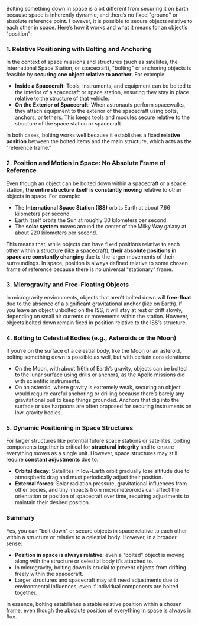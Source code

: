 Bolting something down in space is a bit different from securing it on Earth because space is inherently dynamic, and there’s no fixed "ground" or absolute reference point. However, it is possible to secure objects relative to each other in space. Here’s how it works and what it means for an object’s "position":

### 1. **Relative Positioning with Bolting and Anchoring**

In the context of space missions and structures (such as satellites, the International Space Station, or spacecraft), "bolting" or anchoring objects is feasible by **securing one object relative to another**. For example:
- **Inside a Spacecraft**: Tools, instruments, and equipment can be bolted to the interior of a spacecraft or space station, ensuring they stay in place relative to the structure of that vehicle.
- **On the Exterior of Spacecraft**: When astronauts perform spacewalks, they attach equipment to the exterior of the spacecraft using bolts, anchors, or tethers. This keeps tools and modules secure relative to the structure of the space station or spacecraft.

In both cases, bolting works well because it establishes a fixed **relative position** between the bolted items and the main structure, which acts as the "reference frame."

### 2. **Position and Motion in Space: No Absolute Frame of Reference**

Even though an object can be bolted down within a spacecraft or a space station, **the entire structure itself is constantly moving** relative to other objects in space. For example:
- The **International Space Station (ISS)** orbits Earth at about 7.66 kilometers per second.
- Earth itself orbits the Sun at roughly 30 kilometers per second.
- The **solar system** moves around the center of the Milky Way galaxy at about 220 kilometers per second.

This means that, while objects can have fixed positions relative to each other within a structure (like a spacecraft), **their absolute positions in space are constantly changing** due to the larger movements of their surroundings. In space, position is always defined relative to some chosen frame of reference because there is no universal "stationary" frame.

### 3. **Microgravity and Free-Floating Objects**

In microgravity environments, objects that aren’t bolted down will **free-float** due to the absence of a significant gravitational anchor (like on Earth). If you leave an object unbolted on the ISS, it will stay at rest or drift slowly, depending on small air currents or movements within the station. However, objects bolted down remain fixed in position relative to the ISS’s structure.

### 4. **Bolting to Celestial Bodies (e.g., Asteroids or the Moon)**

If you’re on the surface of a celestial body, like the Moon or an asteroid, bolting something down is possible as well, but with certain considerations:
- On the Moon, with about 1/6th of Earth’s gravity, objects can be bolted to the lunar surface using drills or anchors, as the Apollo missions did with scientific instruments.
- On an asteroid, where gravity is extremely weak, securing an object would require careful anchoring or drilling because there’s barely any gravitational pull to keep things grounded. Anchors that dig into the surface or use harpoons are often proposed for securing instruments on low-gravity bodies.

### 5. **Dynamic Positioning in Space Structures**

For larger structures like potential future space stations or satellites, bolting components together is critical for **structural integrity** and to ensure everything moves as a single unit. However, space structures may still require **constant adjustments** due to:
   - **Orbital decay**: Satellites in low-Earth orbit gradually lose altitude due to atmospheric drag and must periodically adjust their position.
   - **External forces**: Solar radiation pressure, gravitational influences from other bodies, and tiny impacts from micrometeoroids can affect the orientation or position of spacecraft over time, requiring adjustments to maintain their desired position.

### Summary

Yes, you can "bolt down" or secure objects in space relative to each other within a structure or relative to a celestial body. However, in a broader sense:
- **Position in space is always relative**; even a "bolted" object is moving along with the structure or celestial body it’s attached to.
- In microgravity, bolting down is crucial to prevent objects from drifting freely within the spacecraft.
- Larger structures and spacecraft may still need adjustments due to environmental influences, even if individual components are bolted together.

In essence, bolting establishes a stable relative position within a chosen frame, even though the absolute position of everything in space is always in flux.

